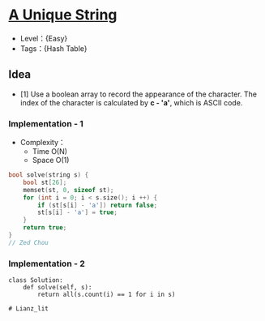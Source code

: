 # [A Unique String](https://binarysearch.com/problems/A-Unique-String)

- Level：{Easy}
- Tags：{Hash Table}

## Idea

- [1] Use a boolean array to record the appearance of the character. The index of the character is calculated by **c - 'a'**, which is ASCII code. 

### Implementation - 1

- Complexity：
  - Time O(N)
  - Space O(1)

``` c++
bool solve(string s) {
    bool st[26];
    memset(st, 0, sizeof st);
    for (int i = 0; i < s.size(); i ++) {
        if (st[s[i] - 'a']) return false;
        st[s[i] - 'a'] = true;
    }
    return true;
}
// Zed Chou
```

### Implementation - 2
``` python3
class Solution:
    def solve(self, s):
        return all(s.count(i) == 1 for i in s)
        
# Lianz_lit
```
